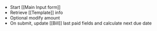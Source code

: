 - Start [[Main Input form]]
- Retrieve [[Template]] info
- Optional modify amount 
- On submit, update [[Bill]] last paid fields and calculate next due date